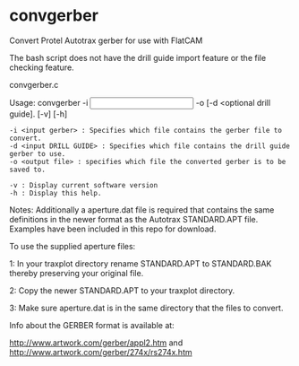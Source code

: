 # convgerber
Convert Protel Autotrax gerber for use with FlatCAM

The bash script does not have the drill guide import feature or the file checking feature.

convgerber.c

Usage: convgerber -i <input GERBER> -o <output file> [-d <optional drill guide]. [-v] [-h]

	-i <input gerber> : Specifies which file contains the gerber file to convert.
	-d <input DRILL GUIDE> : Specifies which file contains the drill guide gerber to use.
	-o <output file> : specifies which file the converted gerber is to be saved to.

	-v : Display current software version
	-h : Display this help.

Notes:
Additionally a aperture.dat file is required that contains the same definitions in the newer format as the Autotrax STANDARD.APT file. Examples have been included in this repo for download.

To use the supplied aperture files:

1: In your traxplot directory rename STANDARD.APT to STANDARD.BAK thereby preserving your original file.

2: Copy the newer STANDARD.APT to your traxplot directory.

3: Make sure aperture.dat is in the same directory that the files to convert.

Info about the GERBER format is available at:

http://www.artwork.com/gerber/appl2.htm and http://www.artwork.com/gerber/274x/rs274x.htm
